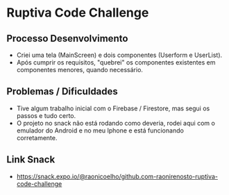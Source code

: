 # Ruptiva Code Challenge

## Processo Desenvolvimento
- Criei uma tela (MainScreen) e dois componentes (Userform e UserList).
- Após cumprir os requisitos, "quebrei" os componentes existentes em componentes menores,
quando necessário.

## Problemas / Dificuldades
- Tive algum trabalho inicial com o Firebase / Firestore, mas segui os passos e tudo certo.
- O projeto no snack não está rodando como deveria, rodei aqui com o emulador do Android e no meu
Iphone e está funcionando corretamente.

## Link Snack
- https://snack.expo.io/@raonicoelho/github.com-raonirenosto-ruptiva-code-challenge
